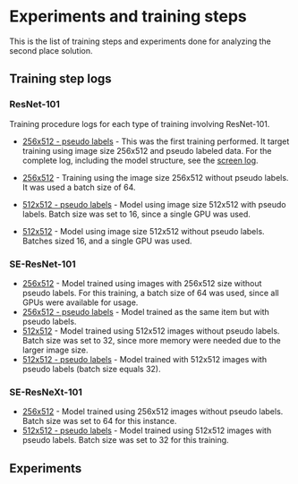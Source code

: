 # Experiments and training steps

This is the list of training steps and experiments done for analyzing the second place solution.

## Training step logs

### ResNet-101

Training procedure logs for each type of training involving ResNet-101.

- [256x512 - pseudo labels](./resnet101.pseudo.256x512.log) - This was the first training performed. It target training using image size 256x512 and pseudo labeled data. For the complete log, including the model structure, see the [screen log](/screen-resnet101.pseudo.256x512.log).

- [256x512](./resnet101.256x512.log) - Training using the image size 256x512 without pseudo labels. It was used a batch size of 64.
- [512x512 - pseudo labels](./resnet101.pseudo.512x512.log) - Model using image size 512x512 with pseudo labels. Batch size was set to 16, since a single GPU was used.
- [512x512](./resnet101.512x512.log) - Model using image size 512x512 without pseudo labels. Batches sized 16, and a single GPU was used.

### SE-ResNet-101

- [256x512](./seresnet101.256x512.log) - Model trained using images with 256x512 size without pseudo labels. For this training, a batch size of 64 was used, since all GPUs were available for usage.
- [256x512 - pseudo labels](./seresnet101.pseudo.256x512.log) - Model trained as the same item but with pseudo labels.
- [512x512](./seresnet101.512x512.log) - Model trained using 512x512 images without pseudo labels. Batch size was set to 32, since more memory were needed due to the larger image size.
- [512x512 - pseudo labels](./seresnet101.pseudo.512x512.log) - Model trained with 512x512 images with pseudo labels (batch size equals 32).

### SE-ResNeXt-101

- [256x512](./seresnext101.256x512.log) - Model trained using 256x512 images without pseudo labels. Batch size was set to 64 for this instance.
- [512x512 - pseudo labels](./seresnext101.pseudo.512x512.log) - Model trained using 512x512 images with pseudo labels. Batch size was set to 32 for this training.

## Experiments

